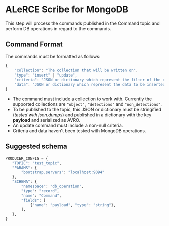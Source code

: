 # ALeRCE Scribe for MongoDB

This step will process the commands published in the Command topic and perform DB operations in regard to the commands.

## Command Format

The commands must be formatted as follows:

```js
{
    "collection": "The collection that will be written on",
    "type": "insert" | "update",
    "criteria": "JSON or dictionary which represent the filter of the query",
    "data": "JSON or dictionary which represent the data to be inserted or updated"
}
```
 - The command must include a collection to work with. Currently the supported collections are ``"object"``, ``"detections"`` and ``"non_detections"``.
 - To be published to the topic, this JSON or dictionary must be stringified (*tested with json.dumps*) and published in a dictionary with the key **payload** and serialized as AVRO.
 - An update command must include a non-null criteria.
 - Criteria and data haven't been tested with MongoDB operations.

 ## Suggested schema
 ```python
 PRODUCER_CONFIG = {
    "TOPIC": "test_topic",
    "PARAMS": {
        "bootstrap.servers": "localhost:9094"
    },
    "SCHEMA": {
        "namespace": "db_operation",
        "type": "record",
        "name": "Command",
        "fields": [
            {"name": "payload", "type": "string"},
        ],
    },
}
 ```